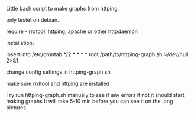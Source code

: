 Little bash script to make graphs from httping.

only testet on debian.

require - rrdtool, httping, apache or other httpdaemon

installation:

insert into /etc/crontab
*/2  *  *       *       *       root    /path/to/httping-graph.sh >/dev/null 2>&1

change config settings in httping-graph.sh

make sure rrdtool and httping are installed

Try run httping-graph.sh manualy to see if any errors it not it should start making graphs
It will take 5-10 min before you can see it on the .png pictures
